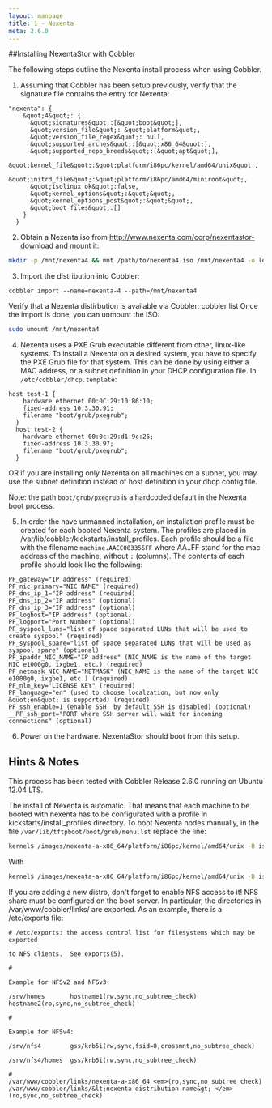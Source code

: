 ```yaml
---
layout: manpage
title: 1 - Nexenta
meta: 2.6.0
---
```


##Installing NexentaStor with Cobbler

The following steps outline the Nexenta install process when using Cobbler.

1) Assuming that Cobbler has been setup previously, verify that the signature file contains the entry for Nexenta:

````
"nexenta": {
    &quot;4&quot;: {
      &quot;signatures&quot;:[&quot;boot&quot;],
      &quot;version_file&quot;: &quot;platform&quot;,
      &quot;version_file_regex&quot;: null,
      &quot;supported_arches&quot;:[&quot;x86_64&quot;],
      &quot;supported_repo_breeds&quot;:[&quot;apt&quot;],
      &quot;kernel_file&quot;:&quot;platform/i86pc/kernel/amd64/unix&quot;,
      &quot;initrd_file&quot;:&quot;platform/i86pc/amd64/miniroot&quot;,
      &quot;isolinux_ok&quot;:false,
      &quot;kernel_options&quot;:&quot;&quot;,
      &quot;kernel_options_post&quot;:&quot;&quot;,
      &quot;boot_files&quot;:[]
    }
  }
````

2) Obtain a Nexenta iso from http://www.nexenta.com/corp/nexentastor-download and mount it:

````bash
mkdir -p /mnt/nexenta4 && mnt /path/to/nexenta4.iso /mnt/nexenta4 -o loop
````

3) Import the distribution into Cobbler:

````
cobbler import --name=nexenta-4 --path=/mnt/nexenta4
````

Verify that a Nexenta distirbution is available via Cobbler: cobbler list
Once the import is done, you can unmount the ISO:

````bash
sudo umount /mnt/nexenta4
````

4) Nexenta uses a PXE Grub executable different from other, linux-like systems. To install a Nexenta on a desired
system, you have to specify the PXE Grub file for that system. This can be done by using either a MAC address, or a
subnet definition in your DHCP configuration file. In `/etc/cobbler/dhcp.template`:

````
host test-1 {
    hardware ethernet 00:0C:29:10:B6:10;
    fixed-address 10.3.30.91;
    filename "boot/grub/pxegrub";
  }
  host test-2 {
    hardware ethernet 00:0c:29:d1:9c:26;
    fixed-address 10.3.30.97;
    filename "boot/grub/pxegrub";
  }
````

OR if you are installing only Nexenta on all machines on a subnet, you may use the subnet definition instead of host definition in your dhcp config file.

Note: the path <code>boot/grub/pxegrub</code> is a hardcoded default in the Nexenta boot process.

5) In order the have unmanned installation, an installation profile must be created for each booted Nexenta system. The profiles are placed in /var/lib/cobbler/kickstarts/install_profiles. Each profile should be a file with the filename <code>machine.AACC003355FF</code> where AA..FF stand for the mac address of the machine, without <code>:</code> (columns). The contents of each profile should look like the following:

````
PF_gateway="IP address" (required)
PF_nic_primary="NIC NAME" (required)
PF_dns_ip_1="IP address" (required)
PF_dns_ip_2="IP address" (optional)
PF_dns_ip_3="IP address" (optional)
PF_loghost="IP address" (optional)
PF_logport="Port Number" (optional)
PF_syspool_luns="list of space separated LUNs that will be used to create syspool" (required)
PF_syspool_spare="list of space separated LUNs that will be used as syspool spare" (optional)
PF_ipaddr_NIC_NAME="IP address" (NIC_NAME is the name of the target NIC e1000g0, ixgbe1, etc.) (required)
PF_netmask_NIC_NAME="NETMASK" (NIC_NAME is the name of the target NIC e1000g0, ixgbe1, etc.) (required)
PF_nlm_key="LICENSE KEY" (required)
PF_language="en" (used to choose localzation, but now only &quot;en&quot; is supported) (required)
PF_ssh_enable=1 (enable SSH, by default SSH is disabled) (optional)
__PF_ssh_port="PORT where SSH server will wait for incoming connections" (optional)
````

6) Power on the hardware. NexentaStor should boot from this setup.

## Hints & Notes

This process has been tested with Cobbler Release 2.6.0 running on Ubuntu 12.04 LTS.

The install of Nexenta is automatic. That means that each machine to be booted with nexenta has to be configurated with
a profile in kickstarts/install_profiles directory. To boot Nexenta nodes manually, in the file 
`/var/lib/tftpboot/boot/grub/menu.lst` replace the line:

````bash
kernel$ /images/nexenta-a-x86_64/platform/i86pc/kernel/amd64/unix -B iso_nfs_path=10.3.30.95:/var/www/cobbler/links/nexenta-a-x86_64,auto_install=1
````

With

````bash
kernel$ /images/nexenta-a-x86_64/platform/i86pc/kernel/amd64/unix -B iso_nfs_path=10.3.30.95:/var/www/cobbler/links/nexenta-a-x86_64
````

If you are adding a new distro, don't forget to enable NFS access to it! NFS share must be configured on the boot
server. In particular, the directories in /var/www/cobbler/links/<distro-name> are exported. As an example, there is a
/etc/exports file:

````
# /etc/exports: the access control list for filesystems which may be exported

to NFS clients.  See exports(5).

#

Example for NFSv2 and NFSv3:

/srv/homes       hostname1(rw,sync,no_subtree_check) hostname2(ro,sync,no_subtree_check)

#

Example for NFSv4:

/srv/nfs4        gss/krb5i(rw,sync,fsid=0,crossmnt,no_subtree_check)

/srv/nfs4/homes  gss/krb5i(rw,sync,no_subtree_check)

#
/var/www/cobbler/links/nexenta-a-x86_64 <em>(ro,sync,no_subtree_check)
/var/www/cobbler/links/&lt;nexenta-distribution-name&gt; </em>(ro,sync,no_subtree_check)
````

